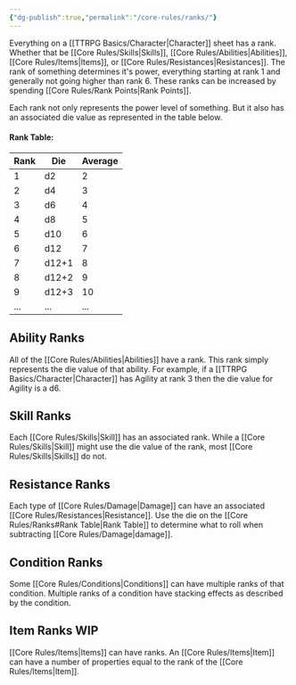 ```yaml
---
{"dg-publish":true,"permalink":"/core-rules/ranks/"}
---
```


Everything on a [[TTRPG Basics/Character\|Character]] sheet has a rank. Whether that be [[Core Rules/Skills\|Skills]], [[Core Rules/Abilities\|Abilities]], [[Core Rules/Items\|Items]], or [[Core Rules/Resistances\|Resistances]]. The rank of something determines it's power, everything starting at rank 1 and generally not going higher than rank 6. These ranks can be increased by spending [[Core Rules/Rank Points\|Rank Points]].

Each rank not only represents the power level of something. But it also has an associated die value as represented in the table below.
#### Rank Table:
| Rank | Die | Average |
| ---- | ---- | ---- |
| 1 | d2 | 2 |
| 2 | d4 | 3 |
| 3 | d6 | 4 |
| 4 | d8 | 5 |
| 5 | d10 | 6 |
| 6 | d12 | 7 |
| 7 | d12+1 | 8 |
| 8 | d12+2 | 9 |
| 9 | d12+3 | 10 |
| ... | ... | ... |

## Ability Ranks
All of the [[Core Rules/Abilities\|Abilities]] have a rank. This rank simply represents the die value of that ability. For example, if a [[TTRPG Basics/Character\|Character]] has Agility at rank 3 then the die value for Agility is a d6.

## Skill Ranks
Each [[Core Rules/Skills\|Skill]] has an associated rank. While a [[Core Rules/Skills\|Skill]] might use the die value of the rank, most [[Core Rules/Skills\|Skills]] do not.

## Resistance Ranks
Each type of [[Core Rules/Damage\|Damage]] can have an associated [[Core Rules/Resistances\|Resistance]]. Use the die on the [[Core Rules/Ranks#Rank Table\|Rank Table]] to determine what to roll when subtracting [[Core Rules/Damage\|damage]].

## Condition Ranks
Some [[Core Rules/Conditions\|Conditions]] can have multiple ranks of that condition. Multiple ranks of a condition have stacking effects as described by the condition.

## Item Ranks WIP
[[Core Rules/Items\|Items]] can have ranks. An [[Core Rules/Items\|Item]] can have a number of properties equal to the rank of the [[Core Rules/Items\|Item]].